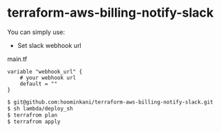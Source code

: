# terraform-aws-billing-notify-slack

You can simply use:

- Set slack webhook url 

main.tf
```
variable "webhook_url" {
    # your webhook url
    default = ""
}
```

```bash
$ git@github.com:hoominkani/terraform-aws-billing-notify-slack.git
$ sh lambda/deploy_sh
$ terrafrom plan
$ terrafrom apply
```